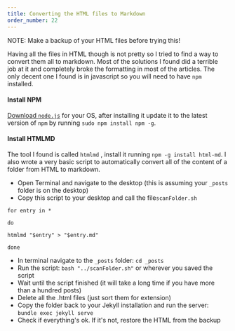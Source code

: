 ```yaml
---
title: Converting the HTML files to Markdown
order_number: 22
---
```


NOTE: Make a backup of your HTML files before trying this!

Having all the files in HTML though is not pretty so I tried to find a way to convert them all to markdown. Most of the solutions I found did a terrible job at it and completely broke the formatting in most of the articles. The only decent one I found is in javascript so you will need to have `npm` installed.

#### Install NPM

[Download `node.js`](https://nodejs.org/en/) for your OS, after installing it update it to the latest version of `npm` by running `sudo npm install npm -g`.

#### Install HTMLMD

The tool I found is called `htmlmd` , install it running `npm -g install html-md`. I also wrote a very basic script to automatically convert all of the content of a folder from HTML to markdown.

- Open Terminal and navigate to the desktop (this is assuming your `_posts` folder is on the desktop)
- Copy this script to your desktop and call the file`scanFolder.sh`

```
for entry in *

do

htmlmd "$entry" > "$entry.md"

done
```

- In terminal navigate to the `_posts` folder: `cd _posts`
- Run the script: `bash "../scanFolder.sh"` or wherever you saved the script
- Wait until the script finished (it will take a long time if you have more than a hundred posts)
- Delete all the .html files (just sort them for extension)
- Copy the folder back to your Jekyll installation and run the server: `bundle exec jekyll serve`
- Check if everything's ok. If it's not, restore the HTML from the backup
